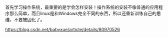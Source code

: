 首先学习操作系统，最重要的是学会怎样安装！操作系统的安装不像普通的应用程序那么简单，而且linux是和Windows完全不同的东西，所以还重新训练自己的思维，不要被固化了。

<https://blog.csdn.net/babyxue/article/details/80970526>

